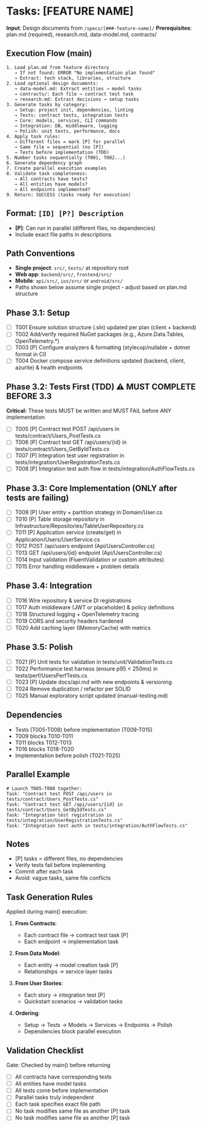 # Tasks: [FEATURE NAME]

**Input**: Design documents from `/specs/[###-feature-name]/`
**Prerequisites**: plan.md (required), research.md, data-model.md, contracts/

## Execution Flow (main)

```text
1. Load plan.md from feature directory
   → If not found: ERROR "No implementation plan found"
   → Extract: tech stack, libraries, structure
2. Load optional design documents:
   → data-model.md: Extract entities → model tasks
   → contracts/: Each file → contract test task
   → research.md: Extract decisions → setup tasks
3. Generate tasks by category:
   → Setup: project init, dependencies, linting
   → Tests: contract tests, integration tests
   → Core: models, services, CLI commands
   → Integration: DB, middleware, logging
   → Polish: unit tests, performance, docs
4. Apply task rules:
   → Different files = mark [P] for parallel
   → Same file = sequential (no [P])
   → Tests before implementation (TDD)
5. Number tasks sequentially (T001, T002...)
6. Generate dependency graph
7. Create parallel execution examples
8. Validate task completeness:
   → All contracts have tests?
   → All entities have models?
   → All endpoints implemented?
9. Return: SUCCESS (tasks ready for execution)
```

## Format: `[ID] [P?] Description`

- **[P]**: Can run in parallel (different files, no dependencies)
- Include exact file paths in descriptions

## Path Conventions

- **Single project**: `src/`, `tests/` at repository root
- **Web app**: `backend/src/`, `frontend/src/`
- **Mobile**: `api/src/`, `ios/src/` or `android/src/`
- Paths shown below assume single project - adjust based on plan.md structure

## Phase 3.1: Setup

- [ ] T001 Ensure solution structure (.sln) updated per plan (client + backend)
- [ ] T002 Add/verify required NuGet packages (e.g., Azure.Data.Tables, OpenTelemetry.*)
- [ ] T003 [P] Configure analyzers & formatting (stylecop/nullable + dotnet format in CI)
- [ ] T004 Docker compose service definitions updated (backend, client, azurite) & health endpoints

## Phase 3.2: Tests First (TDD) ⚠️ MUST COMPLETE BEFORE 3.3

**Critical:** These tests MUST be written and MUST FAIL before ANY implementation

- [ ] T005 [P] Contract test POST /api/users in tests/contract/Users_PostTests.cs
- [ ] T006 [P] Contract test GET /api/users/{id} in tests/contract/Users_GetByIdTests.cs
- [ ] T007 [P] Integration test user registration in tests/integration/UserRegistrationTests.cs
- [ ] T008 [P] Integration test auth flow in tests/integration/AuthFlowTests.cs

## Phase 3.3: Core Implementation (ONLY after tests are failing)

- [ ] T009 [P] User entity + partition strategy in Domain/User.cs
- [ ] T010 [P] Table storage repository in Infrastructure/Repositories/TableUserRepository.cs
- [ ] T011 [P] Application service (create/get) in Application/Users/UserService.cs
- [ ] T012 POST /api/users endpoint (Api/UsersController.cs)
- [ ] T013 GET /api/users/{id} endpoint (Api/UsersController.cs)
- [ ] T014 Input validation (FluentValidation or custom attributes)
- [ ] T015 Error handling middleware + problem details

## Phase 3.4: Integration

- [ ] T016 Wire repository & service DI registrations
- [ ] T017 Auth middleware (JWT or placeholder) & policy definitions
- [ ] T018 Structured logging + OpenTelemetry tracing
- [ ] T019 CORS and security headers hardened
- [ ] T020 Add caching layer (IMemoryCache) with metrics

## Phase 3.5: Polish

- [ ] T021 [P] Unit tests for validation in tests/unit/ValidationTests.cs
- [ ] T022 Performance test harness (ensure p95 < 250ms) in tests/perf/UsersPerfTests.cs
- [ ] T023 [P] Update docs/api.md with new endpoints & versioning
- [ ] T024 Remove duplication / refactor per SOLID
- [ ] T025 Manual exploratory script updated (manual-testing.md)

## Dependencies

- Tests (T005-T008) before implementation (T009-T015)
- T009 blocks T010-T011
- T011 blocks T012-T013
- T016 blocks T018-T020
- Implementation before polish (T021-T025)

## Parallel Example

```text
# Launch T005-T008 together:
Task: "Contract test POST /api/users in tests/contract/Users_PostTests.cs"
Task: "Contract test GET /api/users/{id} in tests/contract/Users_GetByIdTests.cs"
Task: "Integration test registration in tests/integration/UserRegistrationTests.cs"
Task: "Integration test auth in tests/integration/AuthFlowTests.cs"
```

## Notes

- [P] tasks = different files, no dependencies
- Verify tests fail before implementing
- Commit after each task
- Avoid: vague tasks, same file conflicts

## Task Generation Rules

Applied during main() execution:

1. **From Contracts**:
   - Each contract file → contract test task [P]
   - Each endpoint → implementation task
   
2. **From Data Model**:
   - Each entity → model creation task [P]
   - Relationships → service layer tasks
   
3. **From User Stories**:
   - Each story → integration test [P]
   - Quickstart scenarios → validation tasks

4. **Ordering**:
   - Setup → Tests → Models → Services → Endpoints → Polish
   - Dependencies block parallel execution

## Validation Checklist

Gate: Checked by main() before returning

- [ ] All contracts have corresponding tests
- [ ] All entities have model tasks
- [ ] All tests come before implementation
- [ ] Parallel tasks truly independent
- [ ] Each task specifies exact file path
- [ ] No task modifies same file as another [P] task
- [ ] No task modifies same file as another [P] task

